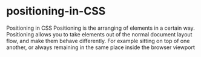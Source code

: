 # positioning-in-CSS
Positioning in CSS
Positioning is the arranging of elements in a certain way.
Positioning allows you to take elements out of the normal document layout flow, and make them behave differently.
For example sitting on top of one another, or always remaining in the same place inside the browser viewport
